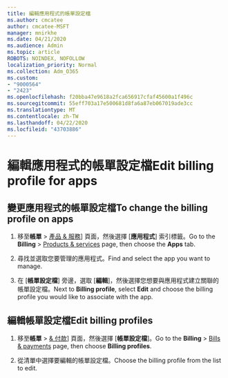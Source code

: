 ```yaml
---
title: 編輯應用程式的帳單設定檔
ms.author: cmcatee
author: cmcatee-MSFT
manager: mnirkhe
ms.date: 04/21/2020
ms.audience: Admin
ms.topic: article
ROBOTS: NOINDEX, NOFOLLOW
localization_priority: Normal
ms.collection: Adm_O365
ms.custom:
- "9000564"
- "2423"
ms.openlocfilehash: f20bba47e9618a2fca656917cfaf45600a1f496c
ms.sourcegitcommit: 55eff703a17e500681d8fa6a87eb067019ade3cc
ms.translationtype: MT
ms.contentlocale: zh-TW
ms.lasthandoff: 04/22/2020
ms.locfileid: "43703886"
---
```

# <a name="edit-billing-profile-for-apps"></a><span data-ttu-id="12263-102">編輯應用程式的帳單設定檔</span><span class="sxs-lookup"><span data-stu-id="12263-102">Edit billing profile for apps</span></span>

## <a name="to-change-the-billing-profile-on-apps"></a><span data-ttu-id="12263-103">變更應用程式的帳單設定檔</span><span class="sxs-lookup"><span data-stu-id="12263-103">To change the billing profile on apps</span></span>

1. <span data-ttu-id="12263-104">移至**帳單** > [產品 & 服務](https://go.microsoft.com/fwlink/p/?linkid=842054)] 頁面，然後選擇 [**應用程式**] 索引標籤。</span><span class="sxs-lookup"><span data-stu-id="12263-104">Go to the **Billing** > [Products & services](https://go.microsoft.com/fwlink/p/?linkid=842054) page, then choose the **Apps** tab.</span></span>

2. <span data-ttu-id="12263-105">尋找並選取您要管理的應用程式。</span><span class="sxs-lookup"><span data-stu-id="12263-105">Find and select the app you want to manage.</span></span>  

3. <span data-ttu-id="12263-106">在 [**帳單設定檔**] 旁邊，選取 [**編輯**]，然後選擇您想要與應用程式建立關聯的帳單設定檔。</span><span class="sxs-lookup"><span data-stu-id="12263-106">Next to **Billing profile**, select **Edit** and choose the billing profile you would like to associate with the app.</span></span>

## <a name="edit-billing-profiles"></a><span data-ttu-id="12263-107">編輯帳單設定檔</span><span class="sxs-lookup"><span data-stu-id="12263-107">Edit billing profiles</span></span>

1. <span data-ttu-id="12263-108">移至**帳單** > [& 付款](https://go.microsoft.com/fwlink/p/?linkid=848039)] 頁面，然後選擇 [**帳單設定檔**]。</span><span class="sxs-lookup"><span data-stu-id="12263-108">Go to the **Billing** > [Bills & payments](https://go.microsoft.com/fwlink/p/?linkid=848039) page, then choose **Billing profiles**.</span></span>

2. <span data-ttu-id="12263-109">從清單中選擇要編輯的帳單設定檔。</span><span class="sxs-lookup"><span data-stu-id="12263-109">Choose the billing profile from the list to edit.</span></span>